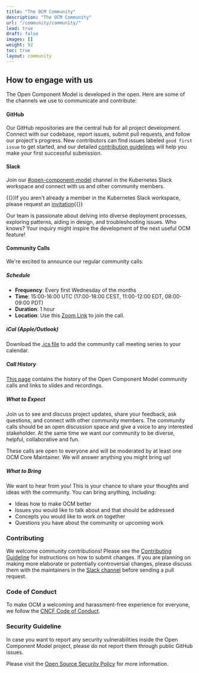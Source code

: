 ```yaml
---
title: "The OCM Community"
description: "The OCM Community"
url: "/community/community/"
lead: true
draft: false
images: []
weight: 92
toc: true
layout: community
---
```


## How to engage with us

The Open Component Model is developed in the open. Here are some of the channels we use to communicate and contribute:

#### GitHub

Our GitHub repositories are the central hub for all project development. Connect with our codebase, report issues, submit pull requests, and follow our project's progress. New contributors can find issues labeled `good first issue` to get started, and our detailed [contribution guidelines](#contributing) will help you make your first successful submission.

#### Slack

Join our [#open-component-model](https://kubernetes.slack.com/archives/C05UWBE8R1D) channel in the Kubernetes Slack workspace and connect with us and other community members.

{{<callout context="note" title="Kubernetes Slack Membership">}}If you aren't already a member in the Kubernetes Slack workspace, please request an [invitation](https://slack.k8s.io){{</callout>}}

Our team is passionate about delving into diverse deployment processes, exploring patterns, aiding in design, and troubleshooting issues. Who knows? Your inquiry might inspire the development of the next useful OCM feature!

#### Community Calls

We're excited to announce our regular community calls:

##### Schedule

- **Frequency**: Every first Wednesday of the months
- **Time**: 15:00-16:00 UTC (17:00-18:00 CEST, 11:00-12:00 EDT, 08:00-09:00 PDT)
- **Duration**: 1 hour
- **Location**: Use this [Zoom Link](https://zoom-lfx.platform.linuxfoundation.org/meeting/97987153840?password=fe2c3bf0-6a99-4e75-b62d-f1918154254e) to join the call.

##### iCal (Apple/Outlook)

Download the [.ics file](/ocm-community.ics) to add the community call meeting series to your calendar.

##### Call History

[This page](https://github.com/open-component-model/open-component-model/blob/main/docs/community/README.md) contains the history of the Open Component Model community calls and links to slides and recordings.

##### What to Expect

Join us to see and discuss project updates, share your feedback, ask questions, and connect with other community members.
The community calls should be an open discussion space and give a voice to any interested stakeholder.
At the same time we want our community to be diverse, helpful, collaborative and fun.

These calls are open to everyone and will be moderated by at least one OCM Core Maintainer.
We will answer anything you might bring up!

##### What to Bring

We want to hear from you! This is your chance to share your thoughts and ideas with the community.
You can bring anything, including:

- Ideas how to make OCM better
- Issues you would like to talk about and that should be addressed
- Concepts you would like to work on together
- Questions you have about the community or upcoming work

### Contributing

We welcome community contributions! Please see the [Contributing Guideline](https://github.com/open-component-model/.github/blob/main/CONTRIBUTING.md) for instructions on how to submit changes. If you are planning on making more elaborate or potentially controversial changes, please discuss them with the maintainers in the [Slack channel](https://kubernetes.slack.com/archives/C05UWBE8R1D) before sending a pull request.

### Code of Conduct

To make OCM a welcoming and harassment-free experience for everyone, we follow the [CNCF Code of Conduct](https://github.com/cncf/foundation/blob/main/code-of-conduct.md).

### Security Guideline

In case you want to report any security vulnerabilities inside the Open Component Model project,
please do not report them through public GitHub issues.

Please visit the [Open Source Security Policy](https://github.com/open-component-model/.github/blob/main/SECURITY.md) for more information.
